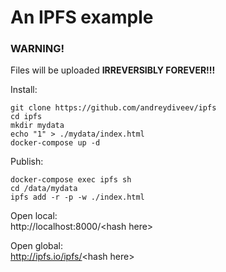# An IPFS example 

### WARNING!
Files will be uploaded **IRREVERSIBLY FOREVER!!!**

Install:

    git clone https://github.com/andreydiveev/ipfs
    cd ipfs
    mkdir mydata
    echo "1" > ./mydata/index.html
    docker-compose up -d

Publish:

    docker-compose exec ipfs sh
    cd /data/mydata
    ipfs add -r -p -w ./index.html

Open local:<br>
http://localhost:8000/<hash here\><br>

Open global:<br>
http://ipfs.io/ipfs/<hash here\>

    
